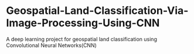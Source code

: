 # Geospatial-Land-Classification-Via-Image-Processing-Using-CNN
A deep learning project for geospatial land classification using Convolutional Neural Networks(CNN)
